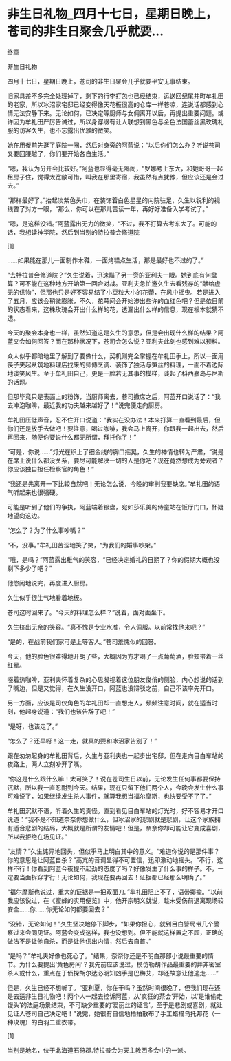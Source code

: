 # 非生日礼物_四月十七日，星期日晚上，苍司的非生日聚会几乎就要...

终章

非生日礼物

四月十七日，星期日晚上，苍司的非生日聚会几乎就要平安无事结束。

旧家具差不多完全处理掉了，剩下的行李打包也已经结束，运送回纪尾井町牟礼田的老家，所以冰沼家宅邸已经变得像天花板很高的仓库一样苍凉，连说话都感到心情无法安静下来。无论如何，已决定等厨师与女佣离开以后，再提出重要问题。或许因为牟礼田严厉告诫过，所以身穿缀有让人联想到黑色与金色法国蕾丝黑玫瑰礼服的访客久生，也不忘露出优雅的微笑。

她在用餐前先逛了庭院一圈，然后对身旁的阿蓝说：“以后你们怎么办？听说苍司又要回腰越了，你们要开始各自生活。”

“嗯，我认为分开会比较好。”阿蓝也显得毫无隔阂，“罗娜考上东大，和她哥哥一起租房子住，觉得太宽敞可惜，叫我在那里寄宿，我虽然有点犹豫，但应该还是会过去。”

“那样最好了。”抬起淡紫色头巾，在装饰着白色星星的内院驻足，久生以锐利的视线瞥了对方一眼，“那么，你可以在那儿苦读一年，再好好准备入学考试了。”

“嗯，是这样没错。”阿蓝露出无力的微笑，“不过，我不打算去考东大了。可能的话，我想读神学院，然后到当别的特拉普会修道院

[1]

……如果能在那儿一面制作木鞋，一面烤糕点生活，那是最好也不过的了。”

“去特拉普会修道院？”久生说着，迅速瞄了另一旁的亚利夫一眼。她到底有何盘算？可不能在这种地方开始第一回合对战。亚利夫急忙邀久生去看残存的“献给虚无的供物”，但那也只是好不容易结了小豆粒大小的花蕾，在风中摇曳。若是进入了五月，应该会稍微膨胀，不久，花萼间会开始渗出些许的血红色吧？但是依目前的状态看来，这株玫瑰会开出什么样的花，透漏出什么样的信息，现在根本就猜不透。

今天的聚会本身也一样，虽然知道这是久生的意思，但是会出现什么样的结果？阿蓝又会如何回答？而在那种状况下，苍司会怎么说？亚利夫此刻也感到难以预料。

众人似乎都暗地里了解到了要做什么，契机则完全掌握在牟礼田手上，所以一面用筷子夹起从筑地料理店找来的师傅烹调、装饰了独活与笋丝的料理，一面不着边际地谈笑风生。至于牟礼田自己，更是一脸若无其事的模样，谈起了科西嘉岛与尼斯的话题。

但那毕竟只是表面上的粉饰，当厨师离去，苍司撤席之后，阿蓝开口说话了：“我去冲泡咖啡，最近我的功夫越来越好了！”说完便走向厨房。

牟礼田压低声音，忍不住开口说道：“我实在没办法！本来打算一直看到最后，但你们还是放手去做吧！要注意，喝过咖啡，我会马上离开，你跟我一起出去，然后再回来，随便你要说什么都无所谓，拜托你了！”

“可是，你说……”灯光在织上了细金线的胸口摇晃，久生的神情也转为严肃，“说是在席上说什么都没关系，要尽可能解决一切的人是你吧？现在竟然想成为旁观者？你应该独自担任检察官的角色！”

“我还是先离开一下比较自然吧！无论怎么说，今晚的审判我要缺席。”牟礼田的语气听起来也很强硬。

可能是听到了他们的争执，阿蓝端着银盘，宛如莎乐美的侍童站在饭厅门口，怀疑地望向这边。

“怎么了？为了什么事吵嘴？”

“不，没事。”牟礼田苦涩地笑了笑，“为我们的婚事吵架。”

“哦，是吗？”阿蓝露出稚气的笑容，“已经决定婚礼的日期了？你的假期大概也没剩下多少了吧？”

他悠闲地说完，再度进入厨房。

久生似乎很生气地看着地板。

苍司这时回来了。“今天的料理怎么样？”说着，面对面坐下。

久生挤出无奈的笑容。“真不愧是专业水准，令人佩服。以前常找他来吧？”

“是的，在战前我们家可是上等客人。”苍司羞愧似的回答。

今天，他的脸色很难得地开朗了些，大概因为方才喝了一点葡萄酒，脸颊带着一丝红晕。

啜着热咖啡，亚利夫怀着复杂的心思凝视着这位朋友俊俏的侧脸，内心想说的话到了嘴边，但是又觉得，在久生没开口，阿蓝也没辩驳之前，自己不该率先开口。

另一方面，应该是司仪角色的牟礼田却一直想走人，频频注意时间，就在适当时刻，他起身说道：“我们也该告辞了吧！”

“是呀，也该走了。”

“怎么了？还早呀！这一走，就真的要和冰沼家告别了！”

跟在匆匆起身的牟礼田背后，久生与亚利夫也一起步出宅邸，但在走向目白车站的夜路上，两人立刻吵开了嘴。

“你这是什么跟什么嘛！太可笑了！说在苍司生日以前，无论发生任何事都要保持沉默，所以我一直忍耐到今天。结果，现在只留下他们两个人，今晚会发生什么事可难说了，如果继续发生杀人事件，就算我想当福尔摩斯，也快要受不了了。”

牟礼田沉默不语，听着久生的责怪。直到看见目白车站的灯光时，好不容易才开口说道：“我不是不知道奈奈你想做什么，但冰沼家的悲剧就是悲剧，让这个家族拥有适合悲剧的结局，大概就是所谓的友情吧！但是，奈奈你却可能让它变成喜剧，所以我拒绝在场见证。”

“友情？”久生诧异地回头，但似乎马上明白其中的意义。“难道你说的是那件事？你的意思是让阿蓝自杀？”高亢的音调显得不可置信，迅即激动地摇头。“不行，这样不行！你看到阿蓝今夜提不起劲的态度了吗？好像发生了什么事的样子。不，一定要当面拆穿才行！无论如何，我现在要再回去！证据都已经那么明确了。”

“福尔摩斯也说过，重大的证据是一把双面刀。”牟礼田阻止不了，语带揶揄。“以前我应该说过，在《蜜蜂的实用便览》中，他开宗明义就说，趁未受伤前退离现场较安全……你……你无论如何都要回去？”

“没错，无论如何！”久生坚决地停下脚步，“如果你担心，就到目白警局带几个警察过来会同见证。阿蓝会变成这样，我也没想到。但不能就这样置之不顾，正确的做法不是让他自杀，而是让他供出内情，然后去自首。”

“是吗？”牟礼夫好像也死心了。“结果，奈奈你还是不明白那部小说最重要的情节。为什么要提出‘黄色房间’？我先前应该说过，模仿勒胡作品最重要的并非密室杀人或什么，重点在于侦探胡尔达必明知凶手是巴梅艾，却还故意让他逃走……”

但是，久生已经不想听了。“亚利夏，你在干吗？虽然时间很晚了，但我们现在还是去送非生日礼物吧！两个人一起去控诉阿蓝，从‘疯狂的茶会’开始，以‘是谁偷走馒头’的法庭场景结束，不可缺少重要的‘爱丽丝的证言’。至于是悲剧或喜剧，就让见证人苍司自己决定吧！”说完，她很有自信地拍拍散布了手工蜡描乌托邦花（一种玫瑰）的白羽二重衣带。

[1]

当别是地名，位于北海道石狩郡.特拉普会为天主教西多会中的一派。